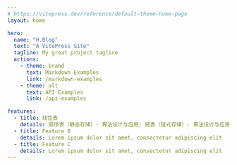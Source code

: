 ```yaml
---
# https://vitepress.dev/reference/default-theme-home-page
layout: home

hero:
  name: "H.Blog"
  text: "A VitePress Site"
  tagline: My great project tagline
  actions:
    - theme: brand
      text: Markdown Examples
      link: /markdown-examples
    - theme: alt
      text: API Examples
      link: /api-examples

features:
  - title: 线性表
    details: 顺序表（静态存储）- 算法设计与应用; 链表（链式存储）- 算法设计与应用
  - title: Feature B
    details: Lorem ipsum dolor sit amet, consectetur adipiscing elit
  - title: Feature C
    details: Lorem ipsum dolor sit amet, consectetur adipiscing elit
---
```



